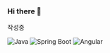 ### Hi there 👋

작성중

![Java](https://img.shields.io/badge/Java-007396?style=flat-square&logo=Java&logoColor=white)
![Spring Boot](https://img.shields.io/badge/Spring-6DB33F?style=flat-square&logo=Spring%20Boot&logoColor=white)
![Angular](https://img.shields.io/badge/angular-%23DD0031.svg?style=flat-square&logo=angular&logoColor=white)
